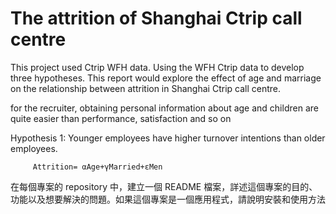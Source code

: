 # The attrition of Shanghai Ctrip call centre
 
This project used Ctrip WFH data.
Using the WFH Ctrip data to develop three hypotheses.
This report would explore the effect of age and marriage on the relationship between attrition in Shanghai Ctrip call centre.

for the recruiter, obtaining personal information about age and children are quite easier than performance, satisfaction and so on

Hypothesis 1: Younger employees have higher turnover intentions than older employees.
               
         Attrition= αAge+γMarried+εMen


在每個專案的 repository 中，建立一個  README 檔案，詳述這個專案的目的、功能以及想要解決的問題。如果這個專案是一個應用程式，請說明安裝和使用方法
